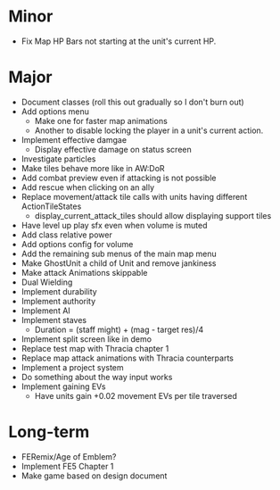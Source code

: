 # Minor
* Fix Map HP Bars not starting at the unit's current HP.

# Major
* Document classes (roll this out gradually so I don't burn out)
* Add options menu
	* Make one for faster map animations
	* Another to disable locking the player in a unit's current action.
* Implement effective damgae
	* Display effective damage on status screen
* Investigate particles
* Make tiles behave more like in AW:DoR
* Add combat preview even if attacking is not possible
* Add rescue when clicking on an ally
* Replace movement/attack tile calls with units having different ActionTileStates
	* display_current_attack_tiles should allow displaying support tiles
* Have level up play sfx even when volume is muted
* Add class relative power
* Add options config for volume
* Add the remaining sub menus of the main map menu
* Make GhostUnit a child of Unit and remove jankiness
* Make attack Animations skippable
* Dual Wielding
* Implement durability
* Implement authority
* Implement AI
* Implement staves
	* Duration = (staff might) + (mag - target res)/4
* Implement split screen like in demo
* Replace test map with Thracia chapter 1
* Replace map attack animations with Thracia counterparts
* Implement a project system
* Do something about the way input works
* Implement gaining EVs
	* Have units gain +0.02 movement EVs per tile traversed

# Long-term
* FERemix/Age of Emblem?
* Implement FE5 Chapter 1
* Make game based on design document
